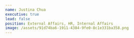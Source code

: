 ```yaml
---
name: Justina Chua
executive: true
lead: false
position: External Affairs, HR, Internal Affairs
image: /assets/91d74ba6-1911-4384-9fe0-8c1e331ba358.png
---
```

